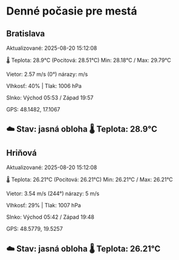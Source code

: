 ﻿# Denné počasie pre mestá

## Bratislava
Aktualizované: 2025-08-20 15:12:08

🌡️ Teplota: 28.9°C 
(Pocitová: 28.51°C)
Min: 28.18°C / Max: 29.79°C

Vietor: 2.57 m/s    (0°) 
nárazy:  m/s

Vlhkosť: 40% | Tlak: 1006 hPa

Slnko: Východ 05:53 / Západ 19:57

GPS: 48.1482, 17.1067

☁️ Stav: jasná obloha        🌡️ Teplota: 28.9°C
---

## Hriňová
Aktualizované: 2025-08-20 15:12:08

🌡️ Teplota: 26.21°C 
(Pocitová: 26.21°C)
Min: 26.21°C / Max: 26.21°C

Vietor: 3.54 m/s (244°)
nárazy: 5 m/s

Vlhkosť: 29% | Tlak: 1007 hPa

Slnko: Východ 05:42 / Západ 19:48

GPS: 48.5779, 19.5257

☁️ Stav: jasná obloha        🌡️ Teplota: 26.21°C
---
